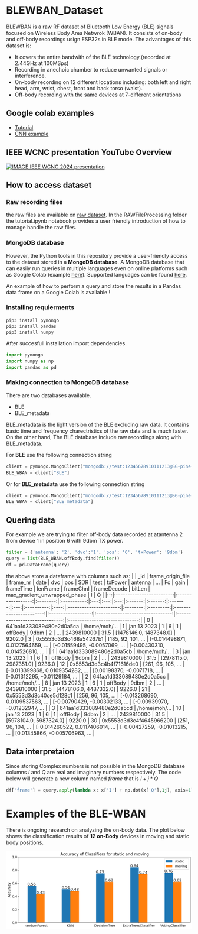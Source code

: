 # BLEWBAN_Dataset

BLEWBAN is a raw RF dataset of Bluetooth Low Energy (BLE) signals focused on Wireless Body Area Netwrok (WBAN). It consists of on-body and off-body recordings usign ESP32s in BLE mode.
The advantages of this dataset is:
- It covers the entire bandwith of the BLE technology.(recorded at 2.44GHz at 100MSps)
- Recording in anechoic chamber to reduce unwanted signals or interference.
- On-body recording on 12 different locations including: both left and right head, arm, wrist, chest, front and back torso (waist).  
- Off-body recording with the same devices at 7-different orientations

## Google colab examples
- [Tutorial](https://colab.research.google.com/drive/1MDBT2rkZK7mvF0-5CpkBp85WYFNymxvO?usp=sharing)
- [CNN example](https://colab.research.google.com/drive/1mY_gzbL6OIYSIrTMHnofLrjAYQz99-Es)

## IEEE WCNC presentation YouTube Overview
[![IMAGE IEEE WCNC 2024 presentation](https://img.youtube.com/vi/Q2jhC9VyVHY/0.jpg)](https://www.youtube.com/watch?v=Q2jhC9VyVHY)


## How to access dataset
### Raw recording files
the raw files are available on [raw dataset](https://dx.doi.org/10.21227/mtg7-eb43). In the RAWFileProcessing folder the tutorial.ipynb notebook provides a user friendly introduction of how to manage handle the raw files.

### MongoDB database
However, the Python tools in this repository provide a user-friendly access to the dataset stored in a **MongoDB database**. A MongoDB database that can easily run queries in multiple languages even on online platforms such as Google Colab (example [here](https://colab.research.google.com/drive/1MDBT2rkZK7mvF0-5CpkBp85WYFNymxvO?usp=sharing)). Supported languages can be found [here](https://www.mongodb.com/languages). 

An example of how to perform a query and store the results in a Pandas data frame on a Google Colab is available !


### Installing requierments
``` 
pip3 install pymongo
pip3 install pandas
pip3 install numpy
```
After succesfull installation import dependencies.
```python
import pymongo
import numpy as np
import pandas as pd
```
### Making connection to MongoDB database
There are two databases available.
- BLE
- BLE_metadata
  
BLE_metadata is the light version of the BLE excluding raw data. It contains basic time and frequency charectristics of the raw data and is much faster. On the other hand, The BLE database include raw recordings along with BLE_metadata.
  
For **BLE** use the following connection string
```python
client = pymongo.MongoClient("mongodb://test:12345678910111213@SG-pine-beat-9444-57323.servers.mongodirector.com:27017/BLE")
BLE_WBAN = client["BLE"]
```

Or for **BLE_metadata** use the following connection string
```python
client = pymongo.MongoClient("mongodb://test:12345678910111213@SG-pine-beat-9444-57323.servers.mongodirector.com:27017/BLE_metadata")
BLE_WBAN = client["BLE_metadata"]
```

## Quering data 
For example we are trying to filter off-body data recorded at atantenna 2 from device 1 in position 6 with 9dbm TX power.    
```python
filter = {'antenna': '2', 'dvc':'1', 'pos': '6', 'txPower': '9dbm'}
query = list(BLE_WBAN.offBody.find(filter))
df = pd.DataFrame(query)
```
the above store a dataframe with columns such as:
|   |            _id           | frame_origin_file | frame_nr |     date    | dvc | pos | SDR |   test  | txPower | antenna | ... |     Fc     | gain |        frameTime       | lenFrame | frameChnl |       frameDecode       |       bitLen       |   max_gradient_unwrapped_phase   |                I               |                Q               |
|:-:|:------------------------:|:-----------------:|:--------:|:-----------:|:---:|:---:|:---:|:-------:|:-------:|:-------:|:---:|:----------:|:----:|:----------------------:|:--------:|:---------:|:-----------------------:|:------------------:|:--------------------------------:|:------------------------------:|:------------------------------:|
| 0 | 641aa1d333089480e2d0a5ca |   /home/moh/...   |     1    | jan 13 2023 |  1  |  6  |  1  | offBody |   9dbm  |    2    | ... | 2439810000 | 31.5 | [1478146.0, 1487348.0] |  9202.0  |     3     |  0x5553d3d3c468a54267b1 | [185, 92, 101, ... | [-0.014498871, 0.0127564659, ... |  [-0.01559495, -0.0057069, ... | [-0.00430310, 0.014526810, ... |
| 1 | 641aa1d333089480e2d0a5cb |   /home/moh/...   |     3    | jan 13 2023 |  1  |  6  |  1  | offBody |   9dbm  |    2    | ... | 2439810000 | 31.5 | [2978115.0, 2987351.0] |  9236.0  |     12    | 0x5553d3d3c4b4f71616de0 | [261, 96, 105, ... | [-0.013399868, 0.0109354282, ... |  [0.00198370, -0.0071718, ...  | [-0.01312295, -0.01129184, ... |
| 2 | 641aa1d333089480e2d0a5cc |   /home/moh/...   |     8    | jan 13 2023 |  1  |  6  |  1  | offBody |   9dbm  |    2    | ... | 2439810000 | 31.5 | [4478106.0, 4487332.0] |  9226.0  |     21    |  0x5553d3d3c40ce5d128c1 | [256, 96, 105, ... | [-0.013268690, 0.0109537563, ... | [-0.00790429, -0.00302133, ... | [-0.00939970, -0.01232947, ... |
| 3 | 641aa1d333089480e2d0a5cd |   /home/moh/...   |    10    | jan 13 2023 |  1  |  6  |  1  | offBody |   9dbm  |    2    | ... | 2439810000 | 31.5 | [5978104.0, 5987324.0] |  9220.0  |     30    | 0x5553d3d3c4f4645966200 | [251, 96, 104, ... | [-0.014260522, 0.0117406014, ... | [-0.00427259, -0.01013215, ... | [0.01345866, -0.005706963, ... |

## Data interpretaion
Since storing Complex numbers is not possible in the MongoDB database columns _I_ and _Q_ are real and imaginary numbers respectively. The code below will generate a new column named _frame_ that is $I + j*Q$
``` python
df['frame'] = query.apply(lambda x: x['I'] + np.dot(x['Q'],1j), axis=1)
```

# Examples of the BLE-WBAN
There is ongoing research on analyzing the on-body data. The plot below shows the classification results of **12 on-Body** devices in moving and static body positions.

![img](src/img/results.png)






